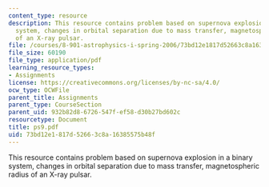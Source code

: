 ```yaml
---
content_type: resource
description: This resource contains problem based on supernova explosion in a binary
  system, changes in orbital separation due to mass transfer, magnetospheric radius
  of an X-ray pulsar.
file: /courses/8-901-astrophysics-i-spring-2006/73bd12e1817d52663c8a16385575b48f_ps9.pdf
file_size: 60190
file_type: application/pdf
learning_resource_types:
- Assignments
license: https://creativecommons.org/licenses/by-nc-sa/4.0/
ocw_type: OCWFile
parent_title: Assignments
parent_type: CourseSection
parent_uid: 932b82d8-6726-547f-ef58-d30b27bd602c
resourcetype: Document
title: ps9.pdf
uid: 73bd12e1-817d-5266-3c8a-16385575b48f
---
```

This resource contains problem based on supernova explosion in a binary system, changes in orbital separation due to mass transfer, magnetospheric radius of an X-ray pulsar.